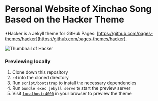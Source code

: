 # Personal Website of Xinchao Song Based on the Hacker Theme

*Hacker is a Jekyll theme for GitHub Pages: [https://github.com/pages-themes/hacker](https://github.com/pages-themes/hacker).

![Thumbnail of Hacker](thumbnail.png)

### Previewing locally

1. Clone down this repository
2. `cd` into the cloned directory
3. Run `script/bootstrap` to install the necessary dependencies
4. Run `bundle exec jekyll serve` to start the preview server
5. Visit [`localhost:4000`](http://localhost:4000) in your browser to preview the theme
